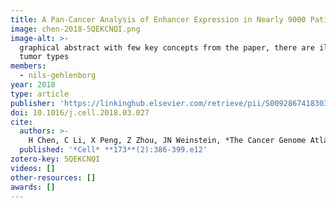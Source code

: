 ```yaml
---
title: A Pan-Cancer Analysis of Enhancer Expression in Nearly 9000 Patient Samples
image: chen-2018-5QEKCNQI.png
image-alt: >-
  graphical abstract with few key concepts from the paper, there are ilustrations of chromatin and a scatterplot of
  tumor types
members:
  - nils-gehlenborg
year: 2018
type: article
publisher: 'https://linkinghub.elsevier.com/retrieve/pii/S0092867418303076'
doi: 10.1016/j.cell.2018.03.027
cite:
  authors: >-
    H Chen, C Li, X Peng, Z Zhou, JN Weinstein, *The Cancer Genome Atlas Research Network* (incl. N Gehlenborg), H Liang
  published: '*Cell* **173**(2):386-399.e12'
zotero-key: 5QEKCNQI
videos: []
other-resources: []
awards: []
---
```


